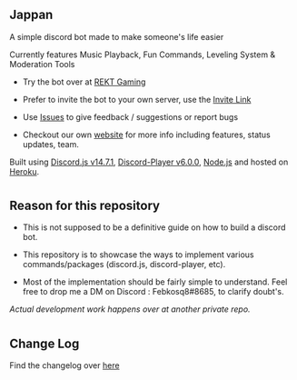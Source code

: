 ## Jappan

A simple discord bot made to make someone's life easier

Currently features Music Playback, Fun Commands, Leveling System & Moderation Tools

- Try the bot over at [REKT Gaming](https://discord.gg/3mRbVCjvmz)

- Prefer to invite the bot to your own server, use the [Invite Link](https://discord.com/api/oauth2/authorize?client_id=732230135671029831&permissions=8&scope=applications.commands%20bot)

- Use [Issues](https://github.com/febkosq8/Jappan/issues) to give feedback / suggestions or report bugs

- Checkout our own [website](https://www.febkosq8.me/Jappan) for more info including features, status updates, team.

Built using [Discord.js v14.7.1](https://github.com/discordjs/discord.js), [Discord-Player v6.0.0](https://github.com/Androz2091/discord-player), [Node.js](https://nodejs.org/en/) and hosted on [Heroku](https://www.heroku.com/).

#
## Reason for this repository 

- This is not supposed to be a definitive guide on how to build a discord bot.

- This repository is to showcase the ways to implement various commands/packages (discord.js, discord-player, etc).

- Most of the implementation should be fairly simple to understand. Feel free to drop me a DM on Discord : Febkosq8#8685, to clarify doubt's.

*Actual development work happens over at another private repo.*
#
## Change Log

Find the changelog over [here](https://github.com/febkosq8/Jappan/blob/main/ChangeLog.md)

#